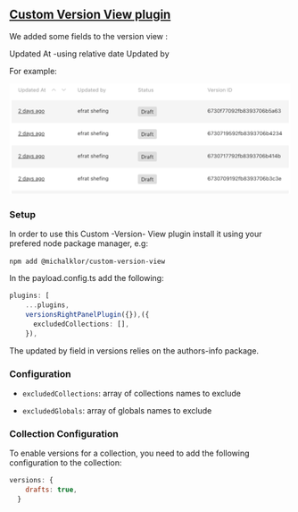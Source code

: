 ## [Custom Version View plugin](./src/index.ts)

We added some fields to the version view :

Updated At -using relative date
Updated by

For example:

![img.png](./images/img.png)

### Setup

In order to use this Custom -Version- View plugin install it using your prefered node package manager, e.g:

`npm add @michalklor/custom-version-view`

In the payload.config.ts add the following:

```typescript
plugins: [
    ...plugins,
    versionsRightPanelPlugin({}),({
      excludedCollections: [],
    }),
```
The updated by field in versions relies on the authors-info package.

### Configuration

- `excludedCollections`: array of collections names to exclude

- `excludedGlobals`: array of globals names to exclude

### Collection Configuration

To enable versions for a collection, you need to add the following configuration to the collection:

```javascript
versions: {
    drafts: true,
  }
```

